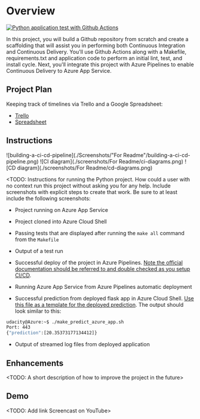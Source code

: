 # Overview

[![Python application test with Github Actions](https://github.com/SchaafAlexander/Udacity-Azure-Devops-Project2/actions/workflows/pythonapp.yml/badge.svg)](https://github.com/SchaafAlexander/Udacity-Azure-Devops-Project2/actions/workflows/pythonapp.yml)

In this project, you will build a Github repository from scratch and create a scaffolding that will assist you in performing both Continuous Integration and Continuous Delivery. You'll use Github Actions along with a Makefile, requirements.txt and application code to perform an initial lint, test, and install cycle. Next, you'll integrate this project with Azure Pipelines to enable Continuous Delivery to Azure App Service.

## Project Plan
Keeping track of timelines via Trello and a Google Spreadsheet:

* [Trello](https://trello.com/invite/b/67f24e0d64e6d99e7c25a2bc/ATTI9374d937d54a8dffae2bf323b6a9f9f77CCBF536/udacity-devops-project2)
* [Spreadsheet](https://docs.google.com/spreadsheets/d/1ANMOdretgMMkiOAh9I9MfvVI8GQpek04MBkQ5Y5fP28/edit?usp=sharing)

## Instructions

![building-a-ci-cd-pipeline](./Screenshots/"For Readme"/building-a-ci-cd-pipeline.png)
![CI diagram](./screenshots/For Readme/ci-diagrams.png)
![CD diagram](./screenshots/For Readme/cd-diagrams.png)

<TODO:  Instructions for running the Python project.  How could a user with no context run this project without asking you for any help.  Include screenshots with explicit steps to create that work. Be sure to at least include the following screenshots:

* Project running on Azure App Service

* Project cloned into Azure Cloud Shell

* Passing tests that are displayed after running the `make all` command from the `Makefile`

* Output of a test run

* Successful deploy of the project in Azure Pipelines.  [Note the official documentation should be referred to and double checked as you setup CI/CD](https://docs.microsoft.com/en-us/azure/devops/pipelines/ecosystems/python-webapp?view=azure-devops).

* Running Azure App Service from Azure Pipelines automatic deployment

* Successful prediction from deployed flask app in Azure Cloud Shell.  [Use this file as a template for the deployed prediction](https://github.com/udacity/nd082-Azure-Cloud-DevOps-Starter-Code/blob/master/C2-AgileDevelopmentwithAzure/project/starter_files/flask-sklearn/make_predict_azure_app.sh).
The output should look similar to this:

```bash
udacity@Azure:~$ ./make_predict_azure_app.sh
Port: 443
{"prediction":[20.35373177134412]}
```

* Output of streamed log files from deployed application

> 

## Enhancements

<TODO: A short description of how to improve the project in the future>

## Demo 

<TODO: Add link Screencast on YouTube>


